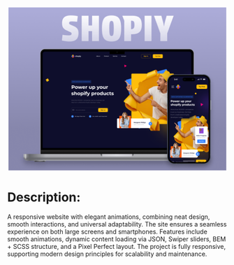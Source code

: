 ![Preview](https://github.com/hHolyMolly/Shopiy/blob/main/img/Preview.png)

# Description:
A responsive website with elegant animations, combining neat design, smooth interactions, and universal adaptability. The site ensures a seamless experience on both large screens and smartphones. Features include smooth animations, dynamic content loading via JSON, Swiper sliders, BEM + SCSS structure, and a Pixel Perfect layout. The project is fully responsive, supporting modern design principles for scalability and maintenance.
